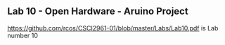 ## Lab 10 - Open Hardware - Aruino Project

https://github.com/rcos/CSCI2961-01/blob/master/Labs/Lab10.pdf  is Lab number 10

